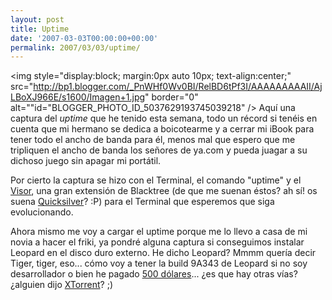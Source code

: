 ```yaml
---
layout: post
title: Uptime
date: '2007-03-03T00:00:00+00:00'
permalink: 2007/03/03/uptime/
---
```

<img style="display:block; margin:0px auto 10px; text-align:center;" src="http://bp1.blogger.com/_PnWHf0Wv0BI/RelBD6tPf3I/AAAAAAAAAII/AjLBoXJ966E/s1600/Imagen+1.jpg" border="0" alt=""id="BLOGGER_PHOTO_ID_5037629193745039218" />
Aquí una captura del <span style="font-style:italic;">uptime</span> que he tenido esta semana, todo un récord si tenéis en cuenta que mi hermano se dedica a boicotearme y a cerrar mi iBook para tener todo el ancho de banda para él, menos mal que espero que me tripliquen el ancho de banda los señores de ya.com y pueda juagar a su dichoso juego sin apagar mi portátil.

Por cierto la captura se hizo con el Terminal, el comando "uptime" y el <a href="http://docs.blacktree.com/visor/visor">Visor</a>, una gran extensión de Blacktree (de que me suenan éstos? ah sí! os suena <a href="http://quicksilver.blacktree.com/">Quicksilver</a>? :P) para el Terminal que esperemos que siga evolucionando.

Ahora mismo me voy a cargar el uptime porque me lo llevo a casa de mi novia a hacer el friki, ya pondré alguna captura si conseguimos instalar Leopard en el disco duro externo. He dicho Leopard? Mmmm quería decir Tiger, tiger, eso... cómo voy a tener la build 9A343 de Leopard si no soy desarrollador o bien he pagado <a href="http://www.applesfera.com/2007/02/23-quieres-leopard-ya-por-500-dolares-lo-tienes">500 dólares</a>... ¿es que hay otras vías? ¿alguien dijo <a href="http://www.xtorrentp2p.com/">XTorrent</a>? ;)

